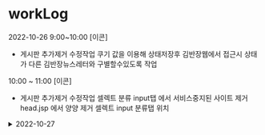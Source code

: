 # workLog

2022-10-26
9:00~10:00
[이콘]
* 게시판 추가제거 수정작업
 쿠기 값을 이용해 상태저장후 김반장웹에서 접근시 상태가 다른 김반장뉴스레터와 구별할수있도록 작업
 
10:00 ~ 11:00 
[이콘]
* 게시판 추가제거 수정작업
 셀렉트 분류 input탭 에서 서비스중지된 사이트 제거
 head.jsp 에서 양양 제거
 셀렉트 input 분류탭 위치 



<details>
    <summary>2022-10-27</summary>

<!-- summary 아래 한칸 공백 두고 내용 삽입 -->
ㅁㄴㅇㄻㄴㅇㄻ
</details>
